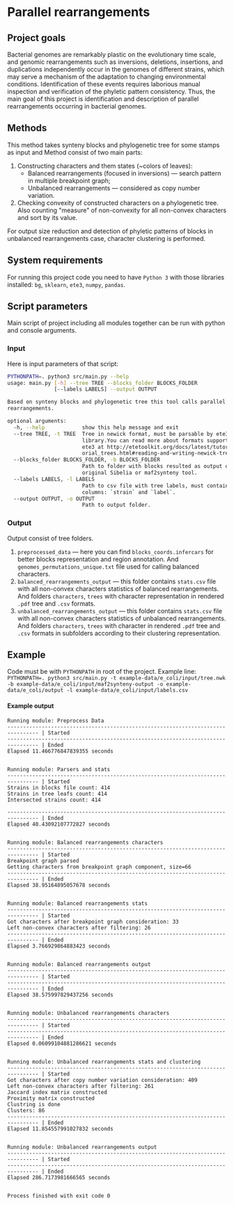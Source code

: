 # Parallel rearrangements

## Project goals
Bacterial genomes are remarkably plastic on the evolutionary time scale, and genomic rearrangements such as inversions, deletions, insertions, and duplications independently occur in the genomes of different strains, which may serve a mechanism of the adaptation to changing environmental conditions. 
Identification of these events requires laborious manual inspection and verification of the phyletic pattern consistency. 
Thus, the main goal of this project is identification and description of parallel rearrangements occurring in bacterial genomes.


## Methods
This method takes synteny blocks and phylogenetic tree for some stamps as input and 
Method consist of two main parts:
1. Constructing characters and them states (~colors of leaves):
    * Balanced rearrangements (focused in inversions) — search pattern in multiple breakpoint graph;
    * Unbalanced rearrangements — considered as copy number variation.
2. Checking convexity of constructed characters on a phylogenetic tree. 
Also counting "measure" of non-convexity for all non-convex characters and sort by its value.

For output size reduction and detection of phyletic patterns of blocks in unbalanced rearrangements case, character clustering is performed.

## System requirements
For running this project code you need to have `Python 3` with those libraries installed:
`bg`, `sklearn`, `ete3`, `numpy`, `pandas`.

## Script parameters
Main script of project including all modules together can be run with python and console arguments.
### Input
Here is input parameters of that script:
```bash
PYTHONPATH=. python3 src/main.py --help
usage: main.py [-h] --tree TREE --blocks_folder BLOCKS_FOLDER
               [--labels LABELS] --output OUTPUT

Based on synteny blocks and phylogenetic tree this tool calls parallel
rearrangements.

optional arguments:
  -h, --help            show this help message and exit
  --tree TREE, -t TREE  Tree in newick format, must be parsable by ete3
                        library.You can read more about formats supported by
                        ete3 at http://etetoolkit.org/docs/latest/tutorial/tut
                        orial_trees.html#reading-and-writing-newick-trees
  --blocks_folder BLOCKS_FOLDER, -b BLOCKS_FOLDER
                        Path to folder with blocks resulted as output of
                        original Sibelia or maf2synteny tool.
  --labels LABELS, -l LABELS
                        Path to csv file with tree labels, must contain two
                        columns: `strain` and `label`.
  --output OUTPUT, -o OUTPUT
                        Path to output folder.
```

### Output
Output consist of tree folders.
1. `preprocessed_data` — 
here you can find `blocks_coords.infercars` for better blocks representation and region annotation.
And `genomes_permutations_unique.txt` file used for calling balanced characters.
2. `balanced_rearrangements_output` — this folder contains `stats.csv` file with all non-convex characters statistics of balanced rearrangements. 
And folders `characters`, `trees` with character representation in rendered `.pdf` tree and `.csv` formats.
3. `unbalanced_rearrangements_output` — this folder contains `stats.csv` file with all non-convex characters statistics of unbalanced rearrangements. 
And folders `characters`, `trees` with character in rendered `.pdf` tree and `.csv` formats in subfolders according to their clustering representation.


## Example
Code must be with `PYTHONPATH` in root of the project. Example line:
`PYTHONPATH=. python3 src/main.py -t example-data/e_coli/input/tree.nwk -b example-data/e_coli/input/maf2synteny-output -o example-data/e_coli/output -l example-data/e_coli/input/labels.csv`

#### Example output
```
Running module: Preprocess Data
-------------------------------------------------------------------------------- | Started
-------------------------------------------------------------------------------- | Ended
Elapsed 11.466776847839355 seconds


Running module: Parsers and stats
-------------------------------------------------------------------------------- | Started
Strains in blocks file count: 414
Strains in tree leafs count: 414
Intersected strains count: 414

-------------------------------------------------------------------------------- | Ended
Elapsed 40.43092107772827 seconds


Running module: Balanced rearrangements characters
-------------------------------------------------------------------------------- | Started
Breakpoint graph parsed
Getting characters from breakpoint graph component, size=66
-------------------------------------------------------------------------------- | Ended
Elapsed 38.95164895057678 seconds


Running module: Balanced rearrangements stats
-------------------------------------------------------------------------------- | Started
Got characters after breakpoint graph consideration: 33
Left non-convex characters after filtering: 26
-------------------------------------------------------------------------------- | Ended
Elapsed 3.766929864883423 seconds


Running module: Balanced rearrangements output
-------------------------------------------------------------------------------- | Started
-------------------------------------------------------------------------------- | Ended
Elapsed 38.575997829437256 seconds


Running module: Unbalanced rearrangements characters
-------------------------------------------------------------------------------- | Started
-------------------------------------------------------------------------------- | Ended
Elapsed 0.06099104881286621 seconds


Running module: Unbalanced rearrangements stats and clustering
-------------------------------------------------------------------------------- | Started
Got characters after copy number variation consideration: 409
Left non-convex characters after filtering: 261
Jaccard index matrix constructed
Proximity matrix constructed
Clustring is done
Clusters: 86
-------------------------------------------------------------------------------- | Ended
Elapsed 11.854557991027832 seconds


Running module: Unbalanced rearrangements output
-------------------------------------------------------------------------------- | Started
-------------------------------------------------------------------------------- | Ended
Elapsed 286.7173981666565 seconds


Process finished with exit code 0
```
